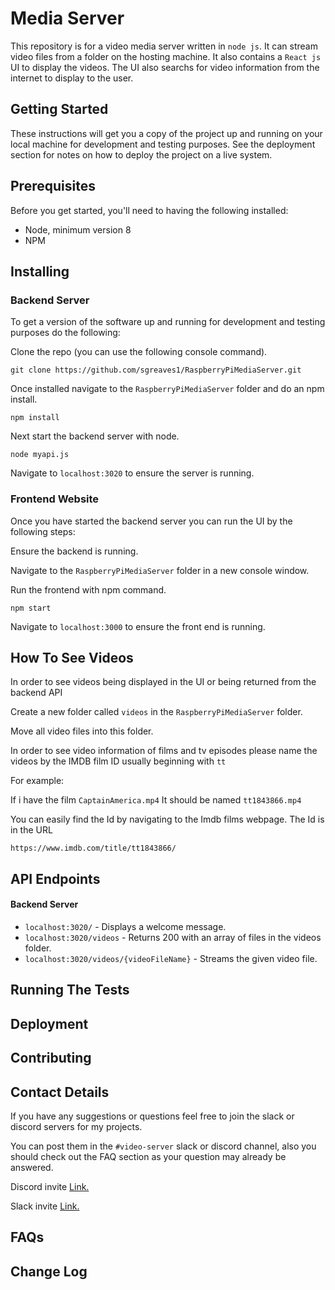 # Media Server
This repository is for a video media server written in `node js`. It can stream video files from a folder on the hosting machine. It also contains a `React js` UI to display the videos. The UI also searchs for video information from the internet to display to the user.

## Getting Started
These instructions will get you a copy of the project up and running on your local machine for development and testing purposes. See the deployment section for notes on how to deploy the project on a live system.

## Prerequisites
Before you get started, you'll need to having the following installed:
* Node, minimum version 8
* NPM

## Installing
### Backend Server
To get a version of the software up and running for development and testing purposes do the following:

Clone the repo (you can use the following console command).

`git clone https://github.com/sgreaves1/RaspberryPiMediaServer.git`

Once installed navigate to the `RaspberryPiMediaServer` folder and do an npm install.

```npm install```

Next start the backend server with node.

```node myapi.js```

Navigate to `localhost:3020` to ensure the server is running.

### Frontend Website
Once you have started the backend server you can run the UI by the following steps:

Ensure the backend is running.

Navigate to the `RaspberryPiMediaServer` folder in a new console window.

Run the frontend with npm command.

`npm start`

Navigate to `localhost:3000` to ensure the front end is running.

## How To See Videos

In order to see videos being displayed in the UI or being returned from the backend API

Create a new folder called `videos` in the `RaspberryPiMediaServer` folder.

Move all video files into this folder.

In order to see video information of films and tv episodes please name the videos by the IMDB film ID usually beginning with `tt`

For example:

If i have the film `CaptainAmerica.mp4` It should be named `tt1843866.mp4`

You can easily find the Id by navigating to the Imdb films webpage. The Id is in the URL

`https://www.imdb.com/title/tt1843866/`

## API Endpoints
#### Backend Server
* `localhost:3020/` - Displays a welcome message.
* `localhost:3020/videos` - Returns 200 with an array of files in the videos folder.
* `localhost:3020/videos/{videoFileName}` - Streams the given video file.

## Running The Tests

## Deployment

## Contributing

## Contact Details

If you have any suggestions or questions feel free to join the slack or discord servers for my projects.

You can post them in the `#video-server` slack or discord channel, also you should check out the FAQ section as your question may already be answered.

Discord invite [Link.](https://discord.gg/tz6sP69)

Slack invite [Link.](https://join.slack.com/t/samsprogramming/shared_invite/enQtNTQxODMxNTMyMzQzLWU2NjlkN2E2NTY5NGU4NDE3YzQwNDNhMDI1YjQ1MGFhODU0YzVjM2I4ZWIzZDA4ZjhmODU0ZTljMTQwMzA4MTQ)


## FAQs

## Change Log